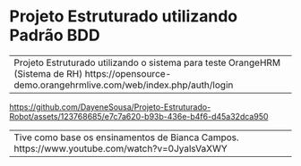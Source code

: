# Projeto Estruturado utilizando Padrão BDD 

<table>
<tr>
<td>
	Projeto Estruturado utilizando o sistema para teste OrangeHRM (Sistema de RH)
  https://opensource-demo.orangehrmlive.com/web/index.php/auth/login

</td>
</tr>
</table>



https://github.com/DayeneSousa/Projeto-Estruturado-Robot/assets/123768685/e7c7a620-b93b-436e-b4f6-d45a32dca950

<table>
<tr>
<td>
Tive como base os ensinamentos de Bianca Campos.
https://www.youtube.com/watch?v=0JyalsVaXWY

</td>
</tr>
</table>

